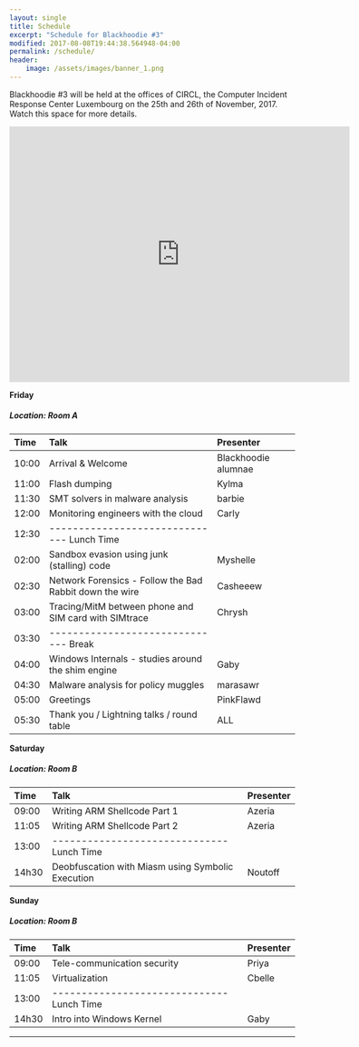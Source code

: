 ```yaml
---
layout: single
title: Schedule
excerpt: "Schedule for Blackhoodie #3"
modified: 2017-08-08T19:44:38.564948-04:00
permalink: /schedule/
header:
    image: /assets/images/banner_1.png
---
```

Blackhoodie #3 will be held at the offices of CIRCL, the Computer Incident Response Center Luxembourg on the 25th and 26th of November, 2017. Watch this space for more details.


<iframe src="https://www.google.com/maps/embed?pb=!1m18!1m12!1m3!1d2585.6327266227563!2d6.133127215700949!3d49.604675079367645!2m3!1f0!2f0!3f0!3m2!1i1024!2i768!4f13.1!3m3!1m2!1s0x479548ce12418fa9%3A0xbb87d355ca4f5108!2s16+Boulevard+d&#39;Avranches%2C+1160+Luxembourg!5e0!3m2!1sen!2sus!4v1508710346445" width="600" height="450" frameborder="0" style="border:0" allowfullscreen></iframe>


**Friday**

##### Location: Room A

| Time | Talk | Presenter |
| :--- | :--- | :--- |
|10:00| Arrival & Welcome | Blackhoodie alumnae |
|11:00| Flash dumping | Kylma |
|11:30| SMT solvers in malware analysis | barbie |
|12:00| Monitoring engineers with the cloud | Carly |
|12:30| ------------------------------  Lunch Time
|02:00| Sandbox evasion using junk (stalling) code | Myshelle |
|02:30| Network Forensics - Follow the Bad Rabbit down the wire | Casheeew |
|03:00| Tracing/MitM between phone and SIM card with SIMtrace | Chrysh |
|03:30| ------------------------------  Break
|04:00| Windows Internals - studies around the shim engine | Gaby |
|04:30| Malware analysis for policy muggles | marasawr |
|05:00| Greetings | PinkFlawd |
|05:30| Thank you / Lightning talks / round table | ALL |

**Saturday**

##### Location: Room B

| Time | Talk | Presenter |
| :--- | :--- | :--- |
|09:00| Writing ARM Shellcode Part 1 | Azeria |
|11:05| Writing ARM Shellcode Part 2 | Azeria |
|13:00| ------------------------------  Lunch Time
|14h30| Deobfuscation with Miasm using Symbolic Execution | Noutoff |

**Sunday**

##### Location: Room B

| Time | Talk | Presenter |
| :--- | :--- | :--- |
|09:00| Tele-communication security | Priya |
|11:05| Virtualization | Cbelle |
|13:00| ------------------------------  Lunch Time
|14h30| Intro into Windows Kernel | Gaby |

---
